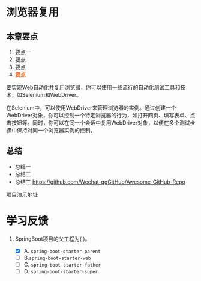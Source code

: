 # 浏览器复用
## 本章要点
1. 要点一
1. 要点
1. 要点
1. **要点**

要实现Web自动化并复用浏览器，你可以使用一些流行的自动化测试工具和技术，如Selenium和WebDriver。

在Selenium中，可以使用WebDriver来管理浏览器的实例。通过创建一个WebDriver对象，你可以控制一个特定浏览器的行为，如打开网页、填写表单、点击按钮等。同时，你可以在同一个会话中复用WebDriver对象，以便在多个测试步骤中保持对同一个浏览器实例的控制。



## 总结
- 总结一
- 总结二
- 总结三
https://github.com/Wechat-ggGitHub/Awesome-GitHub-Repo

[项目演示地址](https://github.com/testeru-pro/junit5-demo/tree/main/junit5-basic)


# 学习反馈

1. SpringBoot项目的父工程为( )。

   - [x] A. `spring-boot-starter-parent`
   - [ ] B.`spring-boot-starter-web`
   - [ ] C. `spring-boot-starter-father`
   - [ ] D. `spring-boot-starter-super`
<style>
  strong {
    color: #ea6010;
    font-weight: bolder;
  }
  .reveal blockquote {
    font-style: unset;
  }
</style>